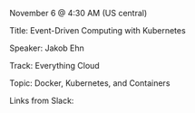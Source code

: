 November 6 @ 4:30 AM (US central)

Title: Event-Driven Computing with Kubernetes

Speaker: Jakob Ehn

Track: Everything Cloud

Topic: Docker, Kubernetes, and Containers

Links from Slack:

